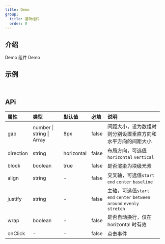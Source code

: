 ```yaml
---
title: Demo
group:
  title: 基础组件
  order: 0
---
```


## 介绍

Demo 组件 Demo
​

## 示例

<!-- 可以通过code加载示例代码，dumi会帮我们做解析 -->

<code src="./demo/base.tsx"></code>

​

## APi

<!-- 会生成api表格 -->

| 属性      | 类型                              | 默认值     | 必填  | 说明                                                                     |
| :-------- | :-------------------------------- | :--------- | :---- | :----------------------------------------------------------------------- |
| gap       | number &#124; string &#124; Array | 8px        | false | 间距大小，设为数组时则分别设置垂直方向和水平方向的间距大小               |
| direction | string                            | horizontal | false | 布局方向，可选值`horizontal` `vertical`                                  |
| block     | boolean                           | true       | false | 是否渲染为块级元素                                                       |
| align     | string                            | -          | false | 交叉轴，可选值`start` `end` `center` `baseline`                          |
| justify   | string                            | -          | false | 主轴，可选值`start` `end` `center` `between` `around` `evenly` `stretch` |
| wrap      | boolean                           | -          | false | 是否自动换行，仅在 horizontal 时有效                                     |
| onClick   | -                                 | -          | false | 点击事件                                                                 |
